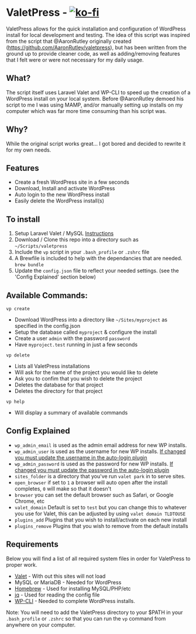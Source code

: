 # ValetPress - [![ko-fi](https://ko-fi.com/img/githubbutton_sm.svg)](https://ko-fi.com/O5O15TWEC)

ValetPress allows for the quick installation and configuration of WordPress install for local development and testing. The idea of this script was inspired from the script that @AaronRutley originally created (https://github.com/AaronRutley/valetpress), but has been written from the ground up to provide cleaner code, as well as adding/removing features that I felt were or were not necessary for my daily usage.

## What?

The script itself uses Laravel Valet and WP-CLI to speed up the creation of a WordPress install on your local system.  Before @AaronRutley demoed his script to me I was using MAMP, and/or manually setting up installs on my computer which was far more time consuming than his script was.

## Why?

While the original script works great… I got bored and decided to rewrite it for my own needs.

## Features

- Create a fresh WordPress site in a few seconds
- Download, Install and activate WordPress
- Auto login to the new WordPress install
- Easily delete the WordPress install(s)

## To install
1. Setup Laravel Valet / MySQL [Instructions](https://laravel.com/docs/5.6/valet#installation)
2. Download / Clone this repo into a directory such as `~/Scripts/valetpress`
3. Include the `vp` script in your `.bash_profile` or `.zshrc` file
4. A Brewfile is included to help with the dependancies that are needed. `brew bundle`
5. Update the `config.json` file to reflect your needed settings. (see the 'Config Explained' section below)

## Available Commands:

`vp create`

- Download WordPress into a directory like `~/Sites/myproject` as specified in the config.json
- Setup the database called `myproject` & configure the install
- Create a user `admin` with the password `password`
- Have `myproject.test` running in just a few seconds

`vp delete`

- Lists all ValetPress installations 
- Will ask for the name of the project you would like to delete
- Ask you to confim that you wish to delete the project
- Deletes the database for that project
- Deletes the directory for that project

`vp help`

- Will display a summary of available commands

## Config Explained
 - `wp_admin_email` is used as the admin email address for new WP installs. 
 - `wp_admin_user` is used as the username for new WP installs. [If changed you must update the username in the auto-login plugin](https://github.com/sdenike/valetpress/blob/master/plugins/auto-login/auto-login.php#L18)
 - `wp_admin_password` is used as the password for new WP installs. [If changed you must update the password in the auto-login plugin](https://github.com/sdenike/valetpress/blob/master/plugins/auto-login/auto-login.php#L19)
 - `sites_folder` is a directory that you've run `valet park` in to serve sites.
 - `open_browser` if set to `1` a browser will auto open after the install completes, `0` will make so that it doesn't
 - `browser` you can set the default browser such as Safari, or Google Chrome, etc
 - `valet_domain` Default is set to `test` but you can change this to whatever you use for Valet, this can be adjusted by using `valet domain TLDTOUSE`
 - `plugins_add` Plugins that you wish to install/activate on each new install
 - `plugins_remove` Plugins that you wish to remove from the default installs
 
## Requirements

Below you will find a list of all required system files in order for ValetPress to proper work.

- [Valet](https://laravel.com/docs/5.2/valet) - With out this sites will not load
- MySQL or MariaDB - Needed for WordPress
- [Homebrew](https://brew.sh) - Used for installing MySQL/PHP/etc
- [jq](https://stedolan.github.io/jq/) - Used for reading the config file
- [WP-CLI](https://wp-cli.org/) - Needed to complete WordPress installs.

Note: You will need to add the ValetPress directory to your $PATH in your `.bash_profile` or `.zshrc` so that you can run the `vp` command from anywhere on your computer.